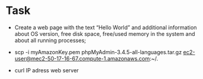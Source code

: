 
# Task

- Create a web page with the text “Hello World” and additional information about OS version, free disk space,  free/used memory in the system and about all running processes;


- scp -i myAmazonKey.pem phpMyAdmin-3.4.5-all-languages.tar.gz ec2-user@mec2-50-17-16-67.compute-1.amazonaws.com:~/.
- curl IP adress web server